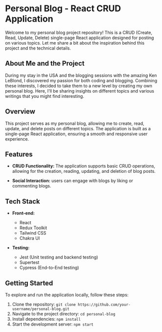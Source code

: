 # Personal Blog - React CRUD Application

Welcome to my personal blog project repository! This is a CRUD (Create, Read, Update, Delete) single-page React application designed for posting on various topics. Let me share a bit about the inspiration behind this project and the technical details.

## About Me and the Project

During my stay in the USA and the blogging sessions with the amazing Ken LeBlond, I discovered my passion for both coding and blogging. Combining these interests, I decided to take them to a new level by creating my own personal blog. Here, I'll be sharing insights on different topics and various writings that you might find interesting.

## Overview

This project serves as my personal blog, allowing me to create, read, update, and delete posts on different topics. The application is built as a single-page React application, ensuring a smooth and responsive user experience.

## Features

- **CRUD Functionality:** The application supports basic CRUD operations, allowing for the creation, reading, updating, and deletion of blog posts.

- **Social Interaction:** users can engage with blogs by liking or commenting blogs. 

## Tech Stack 

- **Front-end:**
  - React
  - Redux Toolkit
  - Tailwind CSS
  - Chakra UI

- **Testing:**
  - Jest (Unit testing and backend testing)
  - Supertest
  - Cypress (End-to-End testing)

## Getting Started

To explore and run the application locally, follow these steps:

1. Clone the repository: `git clone https://github.com/your-username/personal-blog.git`
2. Navigate to the project directory: `cd personal-blog`
3. Install dependencies: `npm install`
4. Start the development server: `npm start`
